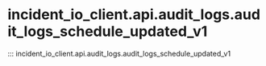 # incident_io_client.api.audit_logs.audit_logs_schedule_updated_v1

::: incident_io_client.api.audit_logs.audit_logs_schedule_updated_v1

